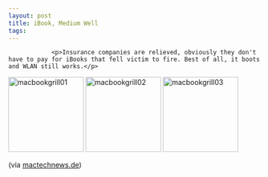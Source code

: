 ```yaml
---
layout: post
title: iBook, Medium Well
tags:
---
```



                <p>Insurance companies are relieved, obviously they don't have to pay for iBooks that fell victim to fire. Best of all, it boots and WLAN still works.</p>
<p><a href="/uploads/2008/11/macbookgrill01.jpg"><img class="alignnone size-thumbnail wp-image-3499" title="macbookgrill01" src="/uploads/2008/11/macbookgrill01-150x150.jpg" alt="macbookgrill01" width="150" height="150" /></a> <a href="/uploads/2008/11/macbookgrill02.jpg"><img class="alignnone size-thumbnail wp-image-3500" title="macbookgrill02" src="/uploads/2008/11/macbookgrill02-150x150.jpg" alt="macbookgrill02" width="150" height="150" /></a> <a href="/uploads/2008/11/macbookgrill03.jpg"><img class="alignnone size-thumbnail wp-image-3501" title="macbookgrill03" src="/uploads/2008/11/macbookgrill03-150x150.jpg" alt="macbookgrill03" width="150" height="150" /></a></p>
<p>(via <a href="http://www.mactechnews.de/news/index.aspx?id=142680">mactechnews.de</a>)</p>
